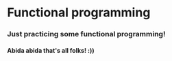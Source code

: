 # Functional programming
### Just practicing some functional programming!
#### Abida abida that's all folks! :))
